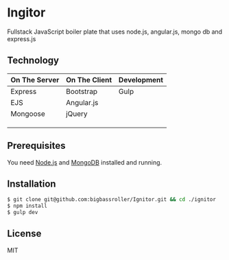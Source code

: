 Ingitor
=============

Fullstack JavaScript boiler plate that uses node.js, angular.js, mongo db and express.js


Technology
------------

| On The Server | On The Client  | Development |
| ------------- | -------------- | ----------- |
| Express       | Bootstrap      | Gulp        |
| EJS           | Angular.js     |             |
| Mongoose      | jQuery         |             |
|               |                |             |
|               |                |             |
|               |                |             |


Prerequisites
------------

You need [Node.js](http://nodejs.org/download/) and [MongoDB](http://www.mongodb.org/downloads) installed and running.

Installation
------------

```bash
$ git clone git@github.com:bigbassroller/Ignitor.git && cd ./ignitor
$ npm install
$ gulp dev
```

License
------------

MIT

